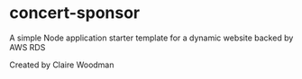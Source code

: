 # concert-sponsor
A simple Node application starter template for a dynamic website backed by AWS RDS


Created by Claire Woodman

